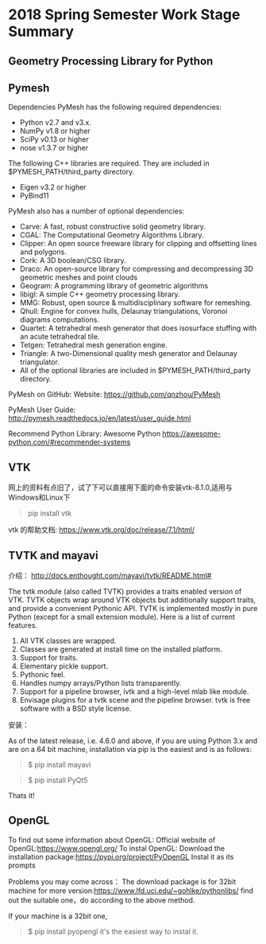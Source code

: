 # 2018 Spring Semester Work Stage Summary

## Geometry Processing Library for Python

## Pymesh

Dependencies
PyMesh has the following required dependencies:

- Python v2.7 and v3.x.
- NumPy v1.8 or higher
- SciPy v0.13 or higher
- nose v1.3.7 or higher

The following C++ libraries are required. They are included in $PYMESH_PATH/third_party directory.

- Eigen v3.2 or higher
- PyBind11

PyMesh also has a number of optional dependencies:

- Carve: A fast, robust constructive solid geometry library.
- CGAL: The Computational Geometry Algorithms Library.
- Clipper: An open source freeware library for clipping and offsetting lines and polygons.
- Cork: A 3D boolean/CSG library.
- Draco: An open-source library for compressing and decompressing 3D geometric meshes and point clouds
- Geogram: A programming library of geometric algorithms
- libigl: A simple C++ geometry processing library.
- MMG: Robust, open source & multidisciplinary software for remeshing.
- Qhull: Engine for convex hulls, Delaunay triangulations, Voronoi diagrams computations.
- Quartet: A tetrahedral mesh generator that does isosurface stuffing with an acute tetrahedral tile.
- Tetgen: Tetrahedral mesh generation engine.
- Triangle: A two-Dimensional quality mesh generator and Delaunay triangulator.
- All of the optional libraries are included in $PYMESH_PATH/third_party directory.

PyMesh on GitHub: Website: https://github.com/qnzhou/PyMesh

PyMesh User Guide: http://pymesh.readthedocs.io/en/latest/user_guide.html

Recommend Python Library: Awesome Python https://awesome-python.com/#recommender-systems

## VTK

网上的资料有点旧了，试了下可以直接用下面的命令安装vtk-8.1.0,适用与Windows和Linux下

> pip install vtk

vtk 的帮助文档: https://www.vtk.org/doc/release/7.1/html/

## TVTK and mayavi 

介绍： http://docs.enthought.com/mayavi/tvtk/README.html#

The tvtk module (also called TVTK) provides a traits enabled version of VTK. TVTK objects wrap around VTK objects but additionally support traits, and provide a convenient Pythonic API. TVTK is implemented mostly in pure Python (except for a small extension module). Here is a list of current features.

1. All VTK classes are wrapped.
2. Classes are generated at install time on the installed platform.
3. Support for traits.
4. Elementary pickle support.
5. Pythonic feel.
6. Handles numpy arrays/Python lists transparently.
7. Support for a pipeline browser, ivtk and a high-level mlab like module.
8. Envisage plugins for a tvtk scene and the pipeline browser.
tvtk is free software with a BSD style license.

安装：

As of the latest release, i.e. 4.6.0 and above, if you are using Python 3.x and are on a 64 bit machine, installation via pip is the easiest and is as follows:

> $ pip install mayavi

> $ pip install PyQt5

Thats it!

## OpenGL

To find out some information about OpenGL:
Official website of OpenGL:https://www.opengl.org/
To instal OpenGL:
Download the installation package:https://pypi.org/project/PyOpenGL
Instal it as its prompts

Problems you may come across：
The download package is for 32bit machine
for more version:https://www.lfd.uci.edu/~gohlke/pythonlibs/
find out the suitable one，do according to the above method.

If your machine is a 32bit one,
> $ pip install pyopengl 
it's the easiest way to instal it.
